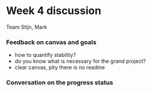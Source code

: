 # Week 4 discussion

Team Stijn, Mark

### Feedback on canvas and goals

+ how to quantify stability?
+ do you know what is necessary for the grand project?
+ clear canvas, pity there is no readme

### Conversation on the progress status


